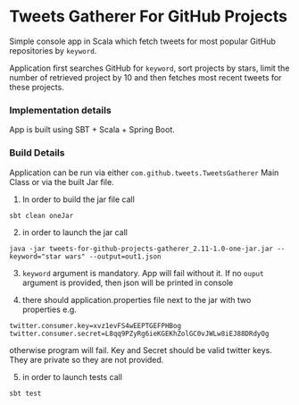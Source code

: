 # Tweets Gatherer For GitHub Projects
Simple console app in Scala which fetch tweets for most popular GitHub repositories by `keyword`.

Application first searches GitHub for `keyword`, sort projects by stars, limit the number of retrieved project by 10
and then fetches most recent tweets for these projects.

### Implementation details
App is built using SBT + Scala + Spring Boot.

### Build Details
Application can be run via either `com.github.tweets.TweetsGatherer` Main Class or via the built Jar file.

1. In order to build the jar file call

`sbt clean oneJar`

2. in order to launch the jar call

`java -jar tweets-for-github-projects-gatherer_2.11-1.0-one-jar.jar --keyword="star wars" --output=out1.json`

3. `keyword` argument is mandatory. App will fail without it. If no `ouput` argument is provided, then json will be printed in console

4. there should application.properties file next to the jar with two properties e.g.

```
twitter.consumer.key=xvz1evFS4wEEPTGEFPHBog
twitter.consumer.secret=L8qq9PZyRg6ieKGEKhZolGC0vJWLw8iEJ88DRdyOg
```
otherwise program will fail. Key and Secret should be valid twitter keys. They are private so they are not provided.

5. in order to launch tests call

`sbt test`